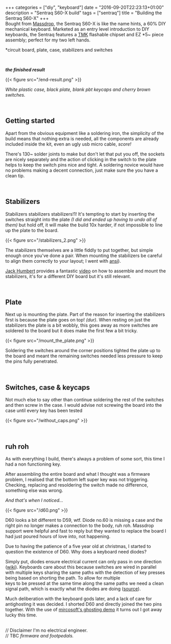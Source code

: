 +++
categories = ["diy", "keyboard"]
date = "2016-09-20T22:23:13+01:00"
description = "Sentraq S60-X build"
tags = ["sentraq"]
title = "Building the Sentraq S60-X"
+++
<br>
Bought from [Massdrop](https://www.massdrop.com/buy/sentraq-60-diy-keyboard-kit), the Sentraq S60-X is like the name hints, a 60% DIY mechanical keyboard. Marketed as an entry level introduction to DIY keyboards, the Sentraq features a [TMK](https://github.com/tmk/tmk_keyboard) flashable chipset and EZ \*5~ piece assembly; perfect for my two left hands.

\*circuit board, plate, case, stabilizers and switches

<br>

__<i>the finished result</i>__

{{< figure src="/end-result.png" >}}

<i>White plastic case, black plate, blank pbt keycaps and cherry brown switches.</i>
<!--more-->
<br>

## Getting started

Apart from the obvious equipment like a soldering iron, the simplicity of the build means that nothing extra is needed, all the components are already included inside the kit, even an ugly usb micro cable, <i>score!</i>

There's 130~ solder joints to make but don't let that put you off, the sockets are nicely separately and the action of clicking in the switch to the plate helps to keep the switch pins nice and tight. A soldering novice would have no problems making a decent connection, just make sure the you have a clean tip.

<br>

## Stabilizers

Stabilizers stabilizers stabilizers!1! It's tempting to start by inserting the switches straight into the plate <i>(I did and ended up having to undo all of them)</i> but hold off, it will make the build 10x harder, if not impossible to line up the plate to the board.

{{< figure src="/stabilizers_2.png" >}}

The stabilizers themselves are a little fiddly to put together, but simple enough once you've done a pair. When mounting the stabilizers be careful to align them correctly to your layout; I went with [ansi](/ansi_layout.webp)).

[Jack Humbert](https://www.youtube.com/channel/UCUodUNwfU_X_W_8nkUNQDkg) provides a fantastic [video](https://www.youtube.com/watch?v=S2FApwzVxAQ) on how to assemble and mount the stabilizers, it's for a different DIY board but it's still relevant.

<br>

## Plate

Next up is mounting the plate. Part of the reason for inserting the stabilizers first is because the plate goes on top! <i>(dur)</i>. When resting on just the stabilizers the plate is a bit wobbly, this goes away as more switches are soldered to the board but it does make the first few a bit tricky.

{{< figure src="/mount_the_plate.png" >}}

Soldering the switches around the corner positions tighted the plate up to the board and meant the remaining switches needed less pressure to keep the pins fully penetrated.

<br>

## Switches, case & keycaps

Not much else to say other than continue soldering the rest of the switches and then screw in the case. I would advise not screwing the board into the case until every key has been tested

{{< figure src="/without_caps.png" >}}

<br>

## ruh roh

As with everything I build, there's always a problem of some sort, this time I had a non functioning key.

After assembling the entire board and what I thought was a firmware problem, I realised that the bottom left super key was not triggering. Checking, replacing and resoldering the switch made no difference, something else was wrong.

<i>And that's when I noticed...</i>

{{< figure src="/d60.png" >}}

D60 looks a bit different to D59, wtf. Diode no.60 is missing a case and the right pin no longer makes a connection to the body, ruh roh.
Massdrop support were helpful and fast to reply but they wanted to replace the board I had just poured hours of love into, not happening.

Due to having the patience of a five year old at christmas, I started to question the existence of D60. Why does a keyboard need diodes?

Simply put, diodes ensure electrical current can only pass in one direction ([wiki](https://en.wikipedia.org/wiki/Diode)). Keyboards care about this because switches are wired in parallel with multiple keys sharing the same paths with the detection of key presses being based on shorting the path. To allow for multiple  
keys to be pressed at the same time along the same paths we need a clean signal path, which is exactly what the diodes are doing ([source](http://blog.komar.be/how-to-make-a-keyboard-the-matrix/])).

Much deliberation with the keyboard gods later, and a lack of care for antighosting it was decided. I shorted D60 and directly joined the two pins together. With the use of [mircosoft's ghosting demo](https://www.microsoft.com/appliedsciences/antighostingexplained.mspx) it turns out I got away lucky this time.  

<br>
// Disclaimer I'm no electrical engineer.
<br>
// TBC <i>firmware and footpedals.</i>

